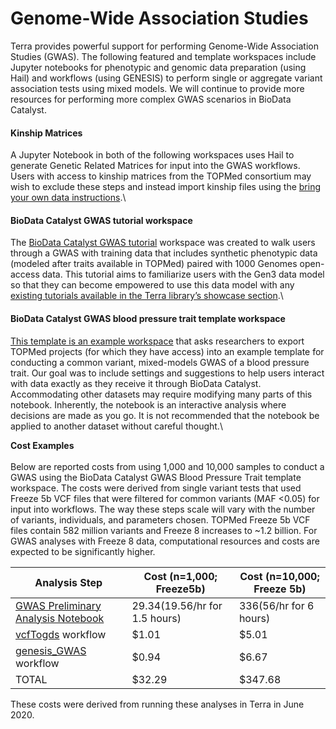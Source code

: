 # Genome-Wide Association Studies

Terra provides powerful support for performing Genome-Wide Association Studies (GWAS). The following featured and template workspaces include Jupyter notebooks for phenotypic and genomic data preparation (using Hail) and workflows (using GENESIS) to perform single or aggregate variant association tests using mixed models. We will continue to provide more resources for performing more complex GWAS scenarios in BioData Catalyst.

#### Kinship Matrices

A Jupyter Notebook in both of the following workspaces uses Hail to generate Genetic Related Matrices for input into the GWAS workflows. Users with access to kinship matrices from the TOPMed consortium may wish to exclude these steps and instead import kinship files using the [bring your own data instructions](https://bdcatalyst.gitbook.io/biodata-catalyst-documentation/analyze-data/terra/using-your-own-data-with-terra).\


#### BioData Catalyst GWAS tutorial​ workspace

The [BioData Catalyst GWAS tutorial](https://terra.biodatacatalyst.nhlbi.nih.gov/#workspaces/biodata-catalyst/BioData%20Catalyst%20GWAS%201000%20Genomes%20Tutorial) workspace was created to walk users through a GWAS with training data that includes synthetic phenotypic data (modeled after traits available in TOPMed) paired with 1000 Genomes open-access data. This tutorial aims to familiarize users with the Gen3 data model so that they can become empowered to use this data model with any [existing tutorials available in the Terra library’s showcase section](https://terra.biodatacatalyst.nhlbi.nih.gov/#library/showcase).\


#### BioData Catalyst GWAS blood pressure trait ​template workspace

[This template is an example workspace](https://terra.biodatacatalyst.nhlbi.nih.gov/#workspaces/biodata-catalyst/BioData%20Catalyst%20GWAS%20blood%20pressure%20trait) that asks researchers to export TOPMed projects (for which they have access) into an example template for conducting a common variant, mixed-models GWAS of a blood pressure trait. Our goal was to include settings and suggestions to help users interact with data exactly as they receive it through BioData Catalyst.  Accommodating other datasets may require modifying many parts of this notebook. Inherently, the notebook is an interactive analysis where decisions are made as you go. It is not recommended that the notebook be applied to another dataset without careful thought.\


**Cost Examples**\
\
Below are reported costs from using 1,000 and 10,000 samples to conduct a GWAS using the BioData Catalyst GWAS Blood Pressure Trait template workspace. The costs were derived from single variant tests that used Freeze 5b VCF files that were filtered for common variants (MAF <0.05) for input into workflows. The way these steps scale will vary with the number of variants, individuals, and parameters chosen. TOPMed Freeze 5b VCF files contain 582 million variants and Freeze 8 increases to \~1.2 billion. For GWAS analyses with Freeze 8 data, computational resources and costs are expected to be significantly higher.

| Analysis Step                                                                                                                                                                                                            | Cost (n=1,000; Freeze5b)         | Cost (n=10,000; Freeze 5b) |
| ------------------------------------------------------------------------------------------------------------------------------------------------------------------------------------------------------------------------ | -------------------------------- | -------------------------- |
| ​[GWAS Preliminary Analysis Notebook](https://terra.biodatacatalyst.nhlbi.nih.gov/#workspaces/biodata-catalyst/BioData%20Catalyst%20GWAS%20blood%20pressure%20trait/notebooks/launch/2-GWAS-preliminary-analysis.ipynb)​ | $29.34 ($19.56/hr for 1.5 hours) | $336 ($56/hr for 6 hours)  |
| ​[vcfTogds](https://dockstore.org/workflows/github.com/manning-lab/vcfToGds:master?tab=info) workflow                                                                                                                    | $1.01                            | $5.01                      |
| ​[genesis\_GWAS](https://dockstore.org/workflows/github.com/AnalysisCommons/genesis_wdl/genesis_GWAS:v1_4_1?tab=info) workflow                                                                                           | $0.94                            | $6.67                      |
| TOTAL                                                                                                                                                                                                                    | $32.29                           | $347.68                    |

These costs were derived from running these analyses in Terra in June 2020.

